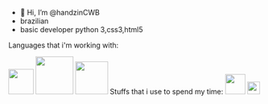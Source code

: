 - 👋 Hi, I’m @handzinCWB
- brazilian 
-  basic developer python 3,css3,html5 


Languages that i'm working with:

<img src="https://tse4.mm.bing.net/th?id=OIP.ubux1yLT726_fVc3A7WSXgHaHa&pid=Api&P=0&w=300&h=300" width="50vw" height="50vh">
<img src="https://logos-download.com/wp-content/uploads/2017/07/HTML5_badge.png" width="75vw" height="75vh">  
<img src="https://www.logolynx.com/images/logolynx/8c/8cdf4c047e99f7389e76aa4e2e7e2803.png" width="65vw" height="65vh">   
Stuffs that i use to spend my time:
<img src="https://devtools.com.br/blog/wp-content/uploads/2013/06/MySQL-Logo.wine_.png" width="40vw" height="40vh">  
<img src="https://upload.wikimedia.org/wikipedia/commons/thumb/c/cf/Lua-Logo.svg/1200px-Lua-Logo.svg.png" width="25vw" height="25vh"> 
 
<!--
<img src="" width="700vw" height="350vh">
-->
<!---
handzinCWB/handzinCWB is a ✨ special ✨ repository because its `README.md` (this file) appears on your GitHub profile.
You can click the Preview link to take a look at your changes.
--->
